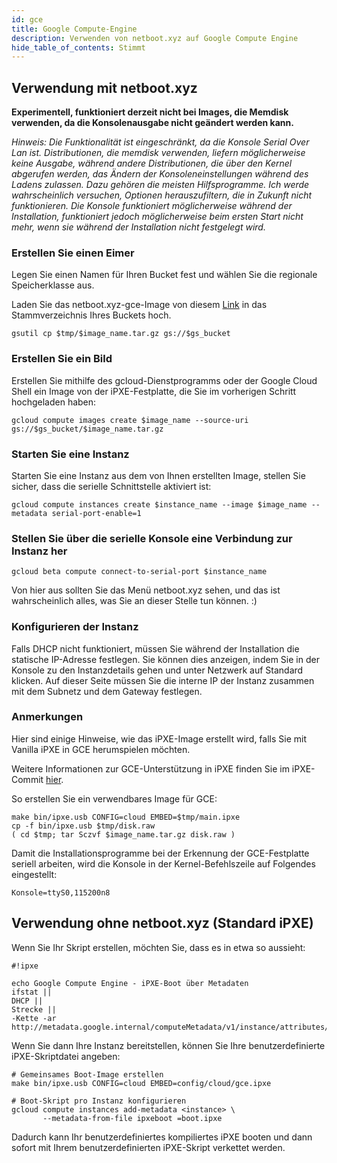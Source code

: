 ```yaml
---
id: gce
title: Google Compute-Engine
description: Verwenden von netboot.xyz auf Google Compute Engine
hide_table_of_contents: Stimmt
---
```


## Verwendung mit netboot.xyz

**Experimentell, funktioniert derzeit nicht bei Images, die Memdisk verwenden, da die Konsolenausgabe nicht geändert werden kann.**

*Hinweis: Die Funktionalität ist eingeschränkt, da die Konsole Serial Over Lan ist.  Distributionen, die memdisk verwenden, liefern möglicherweise keine Ausgabe, während andere Distributionen, die über den Kernel abgerufen werden, das Ändern der Konsoleneinstellungen während des Ladens zulassen.  Dazu gehören die meisten Hilfsprogramme.  Ich werde wahrscheinlich versuchen, Optionen herauszufiltern, die in Zukunft nicht funktionieren.  Die Konsole funktioniert möglicherweise während der Installation, funktioniert jedoch möglicherweise beim ersten Start nicht mehr, wenn sie während der Installation nicht festgelegt wird.*

### Erstellen Sie einen Eimer

Legen Sie einen Namen für Ihren Bucket fest und wählen Sie die regionale Speicherklasse aus.

Laden Sie das netboot.xyz-gce-Image von diesem [Link](https://boot.netboot.xyz/ipxe/netboot.xyz-gce.tar.gz) in das Stammverzeichnis Ihres Buckets hoch.

    gsutil cp $tmp/$image_name.tar.gz gs://$gs_bucket

### Erstellen Sie ein Bild

Erstellen Sie mithilfe des gcloud-Dienstprogramms oder der Google Cloud Shell ein Image von der iPXE-Festplatte, die Sie im vorherigen Schritt hochgeladen haben:

    gcloud compute images create $image_name --source-uri gs://$gs_bucket/$image_name.tar.gz

### Starten Sie eine Instanz

Starten Sie eine Instanz aus dem von Ihnen erstellten Image, stellen Sie sicher, dass die serielle Schnittstelle aktiviert ist:

    gcloud compute instances create $instance_name --image $image_name --metadata serial-port-enable=1

### Stellen Sie über die serielle Konsole eine Verbindung zur Instanz her

    gcloud beta compute connect-to-serial-port $instance_name

Von hier aus sollten Sie das Menü netboot.xyz sehen, und das ist wahrscheinlich alles, was Sie an dieser Stelle tun können. :)

### Konfigurieren der Instanz

Falls DHCP nicht funktioniert, müssen Sie während der Installation die statische IP-Adresse festlegen.  Sie können dies anzeigen, indem Sie in der Konsole zu den Instanzdetails gehen und unter Netzwerk auf Standard klicken.  Auf dieser Seite müssen Sie die interne IP der Instanz zusammen mit dem Subnetz und dem Gateway festlegen.

### Anmerkungen

Hier sind einige Hinweise, wie das iPXE-Image erstellt wird, falls Sie mit Vanilla iPXE in GCE herumspielen möchten.

Weitere Informationen zur GCE-Unterstützung in iPXE finden Sie im iPXE-Commit [hier](https://github.com/ipxe/ipxe/commit/de85336abb7861e4ea4df2e296eb33d179c7c9bd).

So erstellen Sie ein verwendbares Image für GCE:

    make bin/ipxe.usb CONFIG=cloud EMBED=$tmp/main.ipxe
    cp -f bin/ipxe.usb $tmp/disk.raw
    ( cd $tmp; tar Sczvf $image_name.tar.gz disk.raw )

Damit die Installationsprogramme bei der Erkennung der GCE-Festplatte seriell arbeiten, wird die Konsole in der Kernel-Befehlszeile auf Folgendes eingestellt:

    Konsole=ttyS0,115200n8

## Verwendung ohne netboot.xyz (Standard iPXE)

Wenn Sie Ihr Skript erstellen, möchten Sie, dass es in etwa so aussieht:

    #!ipxe
    
    echo Google Compute Engine - iPXE-Boot über Metadaten
    ifstat ||
    DHCP ||
    Strecke ||
    -Kette -ar http://metadata.google.internal/computeMetadata/v1/instance/attributes/ipxeboot

Wenn Sie dann Ihre Instanz bereitstellen, können Sie Ihre benutzerdefinierte iPXE-Skriptdatei angeben:

    # Gemeinsames Boot-Image erstellen
    make bin/ipxe.usb CONFIG=cloud EMBED=config/cloud/gce.ipxe
    
    # Boot-Skript pro Instanz konfigurieren
    gcloud compute instances add-metadata <instance> \
           --metadata-from-file ipxeboot =boot.ipxe

Dadurch kann Ihr benutzerdefiniertes kompiliertes iPXE booten und dann sofort mit Ihrem benutzerdefinierten iPXE-Skript verkettet werden.
